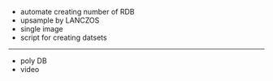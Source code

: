 * automate creating number of RDB
* upsample by LANCZOS
* single image
* script for creating datsets
-------
* poly DB
* video
